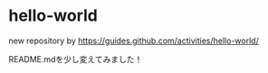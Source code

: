 # hello-world
new repository by https://guides.github.com/activities/hello-world/

README.mdを少し変えてみました！
